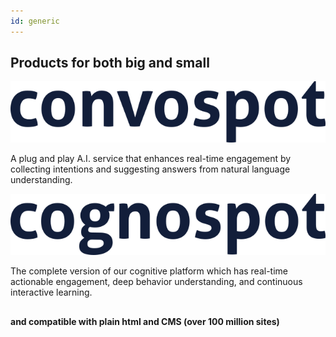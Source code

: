 ```yaml
---
id: generic
---
```

## Products for both big and small

<div class="pure-g" style="margin-bottom: 30px">
    <div class="pure-u-1 pure-u-md-12-24">
        <div class="prod-box" style="float: right;">
            <div class="prod-img">
            	<img src="/user/pages/01.home/_3_generic/convospot.png"></img>
            </div>
            <div class="prod-text">
            	<p>A plug and play A.I. service that enhances real-time engagement by collecting intentions and suggesting answers from natural language understanding. </p>
            </div>
        </div>
    </div>
    <div class="pure-u-1 pure-u-md-12-24">
        <div class="prod-box">
            <div class="prod-img">
            	<img src="/user/pages/01.home/_3_generic/cognospot.png"></img>
            </div>
            <div class="prod-text">
            	<p> The complete version of our cognitive platform which has real-time actionable engagement, deep behavior understanding, and continuous interactive learning.</p>
            </div>
        </div>
    </div>
</div>

__and compatible with plain html and CMS (over 100 million sites)__

<div class="integrition">
    <i class="fa fa-wordpress" aria-hidden="true"></i>
    <i class="fa fa-medium" aria-hidden="true"></i>
    <i class="fa fa-drupal" aria-hidden="true"></i>
    <i class="fa fa-grav" aria-hidden="true"></i>
    <i class="fa fa-tumblr" aria-hidden="true"></i>
    <i class="fa fa-ellipsis-h" aria-hidden="true"></i>
</div>